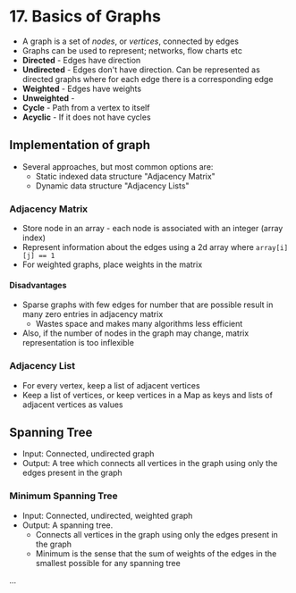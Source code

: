 # 17. Basics of Graphs

- A graph is a set of *nodes*, or *vertices*, connected by edges
- Graphs can be used to represent; networks, flow charts etc
- **Directed** - Edges have direction
- **Undirected** - Edges don't have direction. Can be represented as directed graphs where for each edge there is a corresponding edge
- **Weighted** - Edges have weights
- **Unweighted** - 
- **Cycle** - Path from a vertex to itself
- **Acyclic** - If it does not have cycles

## Implementation of graph
- Several approaches, but most common options are: 
	- Static indexed data structure "Adjacency Matrix"
	- Dynamic data structure "Adjacency Lists"
### Adjacency Matrix
- Store node in an array - each node is associated with an integer (array index)
- Represent information about the edges using a 2d array where `array[i][j] == 1`
- For weighted graphs, place weights in the matrix
#### Disadvantages
- Sparse graphs with few edges for number that are possible result in many zero entries in adjacency matrix
	- Wastes space and makes many algorithms less efficient
- Also, if the number of nodes in the graph may change, matrix representation is too inflexible

### Adjacency List
- For every vertex, keep a list of adjacent vertices
- Keep a list of vertices, or keep vertices in a Map as keys and lists of adjacent vertices as values

## Spanning Tree
- Input: Connected, undirected graph
- Output: A tree which connects all vertices in the graph using only the edges present in the graph
### Minimum Spanning Tree
- Input: Connected, undirected, weighted graph
- Output: A spanning tree. 
	- Connects all vertices in the graph using only the edges present in the graph
	- Minimum is the sense that the sum of weights of the edges in the smallest possible for any spanning tree

...
